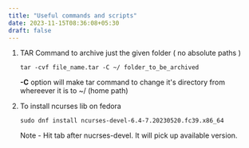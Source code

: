 ```yaml
---
title: "Useful commands and scripts"
date: 2023-11-15T08:36:08+05:30
draft: false
---
```


1. TAR Command to archive just the given folder ( no absolute paths )
    ```
    tar -cvf file_name.tar -C ~/ folder_to_be_archived
    ```

    **-C** option will make tar command to change it's directory from whereever it is to ~/ (home path)

2. To install ncurses lib on fedora 
    ```
    sudo dnf install ncurses-devel-6.4-7.20230520.fc39.x86_64
    ```
    Note - Hit tab after nucrses-devel. It will pick up available version.
